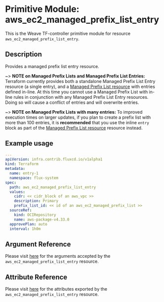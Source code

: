 
# Primitive Module: aws_ec2_managed_prefix_list_entry

This is the Weave TF-controller primitive module for resource `aws_ec2_managed_prefix_list_entry`.

## Description

Provides a managed prefix list entry resource.

~> **NOTE on Managed Prefix Lists and Managed Prefix List Entries:** Terraform
currently provides both a standalone Managed Prefix List Entry resource (a single entry),
and a [Managed Prefix List resource](ec2_managed_prefix_list.html) with entries defined
in-line. At this time you cannot use a Managed Prefix List with in-line rules in
conjunction with any Managed Prefix List Entry resources. Doing so will cause a conflict
of entries and will overwrite entries.

~> **NOTE on Managed Prefix Lists with many entries:**  To improved execution times on larger
updates, if you plan to create a prefix list with more than 100 entries, it is **recommended**
that you use the inline `entry` block as part of the [Managed Prefix List resource](ec2_managed_prefix_list.html)
resource instead.

## Example usage

```yaml
---
apiVersion: infra.contrib.fluxcd.io/v1alpha1
kind: Terraform
metadata:
  name: entry-1
  namespace: flux-system
spec:
  path: aws_ec2_managed_prefix_list_entry
  values:
    cidr: << cidr_block of an aws_vpc >>
    description: Primary
    prefix_list_id: << id of an aws_ec2_managed_prefix_list >>
  sourceRef:
    kind: OCIRepository
    name: aws-package-v4.33.0
  approvePlan: auto
  interval: 1h0m
```

## Argument Reference

Please visit [here](https://registry.terraform.io/providers/hashicorp/aws/4.33.0/docs/resources/iam_policy#argument-reference) for the arguments accepted by the `aws_ec2_managed_prefix_list_entry` resource.

## Attribute Reference

Please visit [here](https://registry.terraform.io/providers/hashicorp/aws/4.33.0/docs/resources/iam_policy#attributes-reference) for the attributes exported by the `aws_ec2_managed_prefix_list_entry` resource.
